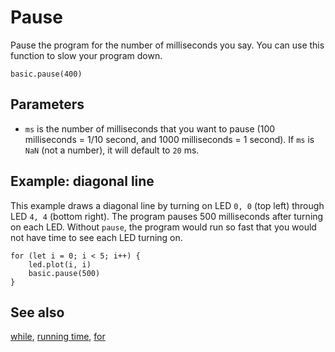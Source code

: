 # Pause

Pause the program for the number of milliseconds you say. 
You can use this function to slow your program down.

```sig
basic.pause(400)
```

## Parameters

* ``ms`` is the number of milliseconds that you want to pause (100 milliseconds = 1/10 second, and 1000 milliseconds = 1 second). If `ms` is `NaN` (not a number), it will default to `20` ms.

## Example: diagonal line

This example draws a diagonal line by turning on LED `0, 0` (top left) through LED `4, 4` (bottom right). 
The program pauses 500 milliseconds after turning on each LED. 
Without `pause`, the program would run so fast that you would not have time to see each LED turning on.

```blocks
for (let i = 0; i < 5; i++) {
    led.plot(i, i)
    basic.pause(500)
}
```

## See also

[while](/blocks/loops/while), [running time](/reference/input/running-time), [for](/blocks/loops/for)

